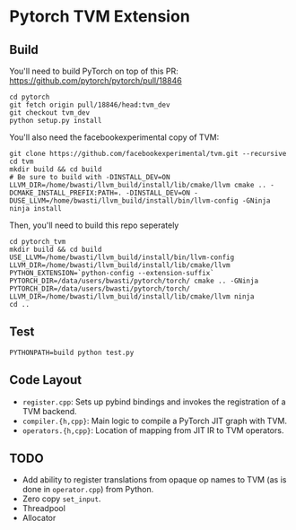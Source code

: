 # Pytorch TVM Extension

## Build

You'll need to build PyTorch on top of this PR: https://github.com/pytorch/pytorch/pull/18846
```
cd pytorch
git fetch origin pull/18846/head:tvm_dev
git checkout tvm_dev
python setup.py install
```

You'll also need the facebookexperimental copy of TVM:
```
git clone https://github.com/facebookexperimental/tvm.git --recursive
cd tvm
mkdir build && cd build
# Be sure to build with -DINSTALL_DEV=ON
LLVM_DIR=/home/bwasti/llvm_build/install/lib/cmake/llvm cmake .. -DCMAKE_INSTALL_PREFIX:PATH=. -DINSTALL_DEV=ON -DUSE_LLVM=/home/bwasti/llvm_build/install/bin/llvm-config -GNinja
ninja install
```

Then, you'll need to build this repo seperately
```
cd pytorch_tvm
mkdir build && cd build
USE_LLVM=/home/bwasti/llvm_build/install/bin/llvm-config LLVM_DIR=/home/bwasti/llvm_build/install/lib/cmake/llvm PYTHON_EXTENSION=`python-config --extension-suffix` PYTORCH_DIR=/data/users/bwasti/pytorch/torch/ cmake .. -GNinja
PYTORCH_DIR=/data/users/bwasti/pytorch/torch/ LLVM_DIR=/home/bwasti/llvm_build/install/lib/cmake/llvm ninja
cd ..
```

## Test

```
PYTHONPATH=build python test.py
```

## Code Layout

- `register.cpp`: Sets up pybind bindings and invokes the registration of a TVM backend.
- `compiler.{h,cpp}`: Main logic to compile a PyTorch JIT graph with TVM.
- `operators.{h,cpp}`: Location of mapping from JIT IR to TVM operators.


## TODO

- Add ability to register translations from opaque op names to TVM (as is done in `operator.cpp`) from Python.
- Zero copy `set_input`.
- Threadpool
- Allocator
